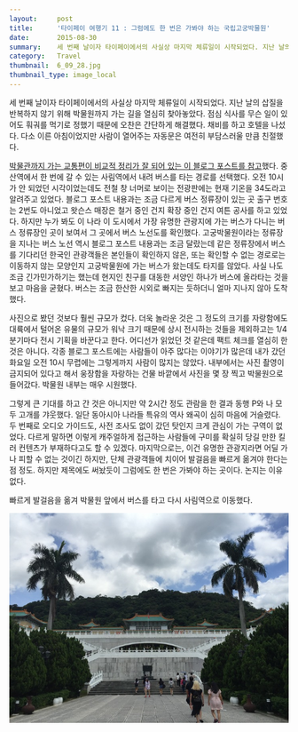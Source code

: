 ```yaml
---
layout:     post
title:      '타이페이 여행기 11 : 그럼에도 한 번은 가봐야 하는 국립고궁박물원'
date:       2015-08-30
summary:    세 번째 날이자 타이페이에서의 사실상 마지막 체류일이 시작되었다. 지난 날의 삽질을 반복하지 않기 위해 박물원까지 가는 길을 열심히 찾아놓았다. 점심 식사를 무슨 일이 있어도 훠궈를 먹기로 정했기 때문에 오찬은 간단하게 해결했다. 채비를 하고 호텔을 나섰다. 다소 이른 아침이었지만 사람이 열어주는 자동문은 여전히 부담스러울 만큼 친절했다.
category:	Travel
thumbnail:	6_09_28.jpg
thumbnail_type: image_local
---
```


세 번째 날이자 타이페이에서의 사실상 마지막 체류일이 시작되었다. 지난 날의 삽질을 반복하지 않기 위해 박물원까지 가는 길을 열심히 찾아놓았다. 점심 식사를 무슨 일이 있어도 훠궈를 먹기로 정했기 때문에 오찬은 간단하게 해결했다. 채비를 하고 호텔을 나섰다. 다소 이른 아침이었지만 사람이 열어주는 자동문은 여전히 부담스러울 만큼 친절했다.

[박물관까지 가는 교통편이 비교적 정리가 잘 되어 있는 이 블로그 포스트를 참고](http://jeje0702.tistory.com/62)했다. 중산역에서 한 번에 갈 수 있는 사림역에서 내려 버스를 타는 경로를 선택했다. 오전 10시가 안 되었던 시각이었는데도 전철 창 너머로 보이는 전광판에는 현재 기온을 34도라고 알려주고 있었다. 블로그 포스트 내용과는 조금 다르게 버스 정류장이 있는 곳 출구 번호는 2번도 아니었고 왓슨스 매장은 철거 중인 건지 확장 중인 건지 여튼 공사를 하고 있었다. 하지만 누가 봐도 이 나라 이 도시에서 가장 유명한 관광지에 가는 버스가 다니는 버스 정류장인 곳이 보여서 그 곳에서 버스 노선도를 확인했다. 고궁박물원이라는 정류장을 지나는 버스 노선 역시 블로그 포스트 내용과는 조금 달랐는데 같은 정류장에서 버스를 기다리던 한국인 관광객들은 본인들이 확인하지 않은, 또는 확인할 수 없는 경로로는 이동하지 않는 모양인지 고궁박물원에 가는 버스가 왔는데도 타지를 않았다. 사실 나도 조금 긴가민가하기는 했는데 현지인 친구를 대동한 서양인 하나가 버스에 올라타는 것을 보고 마음을 굳혔다. 버스는 조금 한산한 시외로 빠지는 듯하더니 얼마 지나지 않아 도착했다.

사진으로 봤던 것보다 훨씬 규모가 컸다. 더욱 놀라운 것은 그 정도의 크기를 자랑함에도 대륙에서 털어온 유물의 규모가 워낙 크기 때문에 상시 전시하는 것들을 제외하고는 1/4분기마다 전시 기획을 바꾼다고 한다. 어디선가 읽었던 것 같은데 팩트 체크를 열심히 한 것은 아니다. 각종 블로그 포스트에는 사람들이 아주 많다는 이야기가 많은데 내가 갔던 화요일 오전 10시 무렵에는 그렇게까지 사람이 많지는 않았다. 내부에서는 사진 촬영이 금지되어 있다고 해서 웅장함을 자랑하는 건물 바깥에서 사진을 몇 장 찍고 박물원으로 들어갔다. 박물원 내부는 매우 시원했다.

그렇게 큰 기대를 하고 간 것은 아니지만 약 2시간 정도 관람을 한 결과 동행 P와 나 모두 고개를 갸웃했다. 일단 동아시아 나라들 특유의 역사 왜곡이 심히 마음에 거슬렸다. 두 번째로 오디오 가이드도, 사전 조사도 없이 갔던 탓인지 크게 관심이 가는 구역이 없었다. 다르게 말하면 이렇게 캐주얼하게 접근하는 사람들에 구미를 확실히 당길 만한 킬러 컨텐츠가 부재하다고도 할 수 있겠다. 마지막으로는, 이건 유명한 관광지라면 어딜 가나 피할 수 없는 것이긴 하지만, 단체 관광객들에 치이어 발걸음을 빠르게 옮겨야 한다는 점 정도. 하지만 제목에도 써놨듯이 그럼에도 한 번은 가봐야 하는 곳이다. 논지는 이유없다.

빠르게 발걸음을 옮겨 박물원 앞에서 버스를 타고 다시 사림역으로 이동했다.

<p class="center-align">
	<img src="/images/6_09_28.jpg">
</p>